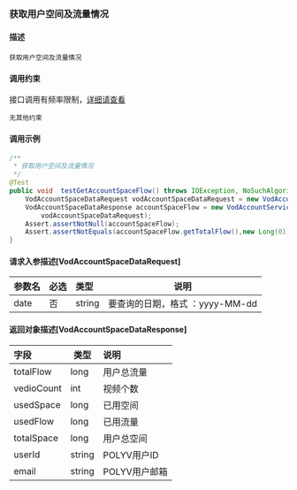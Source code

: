   

### 获取用户空间及流量情况

#### 描述

```null
获取用户空间及流量情况
```

#### 调用约束

接口调用有频率限制，[详细请查看](/limit)

```
无其他约束
```

#### 调用示例

```java
/**
 * 获取用户空间及流量情况
 */
@Test
public void  testGetAccountSpaceFlow() throws IOException, NoSuchAlgorithmException {
    VodAccountSpaceDataRequest vodAccountSpaceDataRequest = new VodAccountSpaceDataRequest().setDate("2020-10-13");
    VodAccountSpaceDataResponse accountSpaceFlow = new VodAccountServiceImpl().getAccountSpaceFlow(
        vodAccountSpaceDataRequest);
    Assert.assertNotNull(accountSpaceFlow);
    Assert.assertNotEquals(accountSpaceFlow.getTotalFlow(),new Long(0));
}
```

#### 请求入参描述[VodAccountSpaceDataRequest]

| 参数名 | 必选 | 类型   | 说明                            |
| :----- | :--- | :----- | ------------------------------- |
| date   | 否   | string | 要查询的日期，格式 ：yyyy-MM-dd |

 

#### 返回对象描述[VodAccountSpaceDataResponse]

| 字段       | 类型   | 说明          |
| :--------- | ------ | :------------ |
| totalFlow  | long   | 用户总流量    |
| vedioCount | int    | 视频个数      |
| usedSpace  | long   | 已用空间      |
| usedFlow   | long   | 已用流量      |
| totalSpace | long   | 用户总空间    |
| userId     | string | POLYV用户ID   |
| email      | string | POLYV用户邮箱 |

 